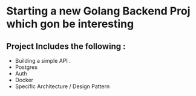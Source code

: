 # Starting a new Golang Backend Proj which gon be interesting 

## Project Includes the following : 
* Building a simple API .
* Postgres
* Auth 
* Docker
* Specific Architecture / Design Pattern 
